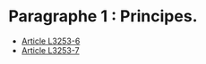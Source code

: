 # Paragraphe 1 : Principes.

* [Article L3253-6](./LEGIARTI000006902901.md)
* [Article L3253-7](./LEGIARTI000006902902.md)
